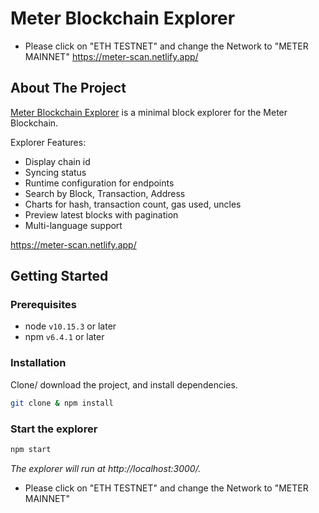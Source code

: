 # Meter Blockchain Explorer

<!-- project logo w/ quick links -->
<p align="center">
 
 * Please click on "ETH TESTNET" and change the Network to "METER MAINNET" 
https://meter-scan.netlify.app/

<!-- about the project -->
## About The Project

[Meter Blockchain Explorer](https://meter-scan.netlify.app/) is a minimal block explorer for the Meter Blockchain.

Explorer Features:
- Display chain id
- Syncing status
- Runtime configuration for endpoints
- Search by Block, Transaction, Address
- Charts for hash, transaction count, gas used, uncles
- Preview latest blocks with pagination
- Multi-language support

https://meter-scan.netlify.app/


## Getting Started
### Prerequisites
- node `v10.15.3` or later
- npm `v6.4.1` or later

### Installation
Clone/ download the project, and install dependencies.
```bash
git clone & npm install
```

### Start the explorer
```bash
npm start
```
*The explorer will run at http://localhost:3000/.*
* Please click on "ETH TESTNET" and change the Network to "METER MAINNET" 

##
```

